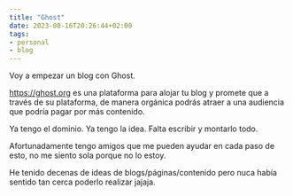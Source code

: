 ```yaml
---
title: "Ghost"
date: 2023-08-16T20:26:44+02:00
tags:
- personal
- blog
---
```


Voy a empezar un blog con Ghost.

https://ghost.org es una plataforma para alojar tu blog y promete que a través de su plataforma, de manera orgánica podrás atraer a una audiencia que podría pagar por más contenido.

Ya tengo el dominio. Ya tengo la idea. Falta escribir y montarlo todo.

Afortunadamente tengo amigos que me pueden ayudar en cada paso de esto, no me siento sola porque no lo estoy.

He tenido decenas de ideas de blogs/páginas/contenido pero nuca había sentido tan cerca poderlo realizar jajaja.